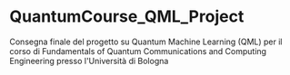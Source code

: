 # QuantumCourse_QML_Project
Consegna finale del progetto su Quantum Machine Learning (QML) per il corso di Fundamentals of Quantum Communications and Computing Engineering presso l'Università di Bologna
